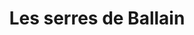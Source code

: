 ---
title: "Les serres de Ballain"
url: /ballainvilliers/les-serres-de-ballain/
shop: centre de jardinage
---